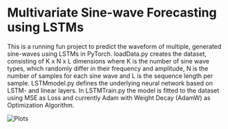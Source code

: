 # Multivariate Sine-wave Forecasting using LSTMs
This is a running fun project to predict the waveform of multiple, generated sine-waves using LSTMs in PyTorch. loadData.py creates the dataset, consisting of K x N x L dimensions where K is the number of sine wave types, which randomly differ in their frequency and amplitude, N is the number of samples for each sine wave and L is the sequence length per sample. LSTMmodel.py defines the underlying neural network based on LSTM- and linear layers. In LSTMTrain.py the model is fitted to the dataset using MSE as Loss and currently Adam with Weight Decay (AdamW) as Optimization Algorithm.

![Plots](https://user-images.githubusercontent.com/56418155/152160733-00fbf8ad-90df-4e20-ad87-a4204edf6cc9.png)
